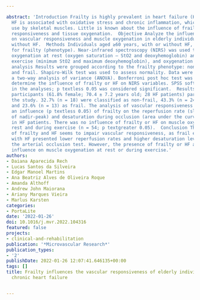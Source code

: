 ---
abstract: 'Introduction Frailty is highly prevalent in heart failure (HF) patients.
  HF is associated with oxidative stress and chronic inflammation, which impair oxygen
  use by skeletal muscles. Little is known about the influence of frailty on vascular
  responsiveness and tissue oxygenation.  Objective Analyze the influence of frailty
  on vascular responsiveness and muscle oxygenation in elderly individuals with and
  without HF.  Methods Individuals aged ≥60 years, with or without HF, were evaluated
  for frailty (phenotype). Near-infrared spectroscopy (NIRS) was used to assess muscle
  oxygenation at rest (oxygen saturation – StO2 and deoxyhemoglobin) and during handgrip
  exercise (minimum StO2 and maximum deoxyhemoglobin), and oxygenation variables.  Statistical
  analysis Results were grouped according to the frailty phenotype: non-frail, pre-frail,
  and frail. Shapiro-Wilk test was used to assess normality. Data were compared using
  a two-way analysis of variance (ANOVA). Bonferroni post hoc test was applied to
  determine the influence of frailty or HF on NIRS variables. SPSS software was used
  in the analyses; p textless 0.05 was considered significant.  Results 55 elderly
  participants (61.8% female; 70.4 ± 7.2 years old; 28 HF patients) participated in
  the study. 32.7% (n = 18) were classified as non-frail, 43.3% (n = 24) as pre-frail,
  and 23.6% (n = 13) as frail. The analysis of vascular responsiveness (n = 52) identified
  an influence (p textless 0.05) of frailty on the reperfusion rate (slope 2 and ∆StO2
  of nadir-peak) and desaturation during occlusion (area under the curve of StO2)
  in HF patients. There was no influence of frailty or HF on muscle oxygenation at
  rest and during exercise (n = 54; p textgreater 0.05).  Conclusion The coexistence
  of frailty and HF seems to impair vascular responsiveness, as frail elderly participants
  with HF presented lower reperfusion rates and higher desaturation levels during
  the arterial occlusion test. However, the presence of frailty or HF alone had no
  influence on muscle oxygenation at rest or during exercise.'
authors:
- Daiana Aparecida Rech
- Lucas Santos da Silveira
- Edgar Manoel Martins
- Ana Beatriz Alves de Oliveira Roque
- Amanda Althoff
- Andrew John Maiorana
- Ariany Marques Vieira
- Marlus Karsten
categories:
- PortaLite
date: '2022-01-26'
doi: 10.1016/j.mvr.2022.104316
featured: false
projects:
- clinical-and-rehabilitation
publication: '*Microvascular Research*'
publication_types:
- '2'
publishDate: 2022-01-26 12:07:41.646135+00:00
tags: []
title: Frailty influences the vascular responsiveness of elderly individuals with
  chronic heart failure

---
